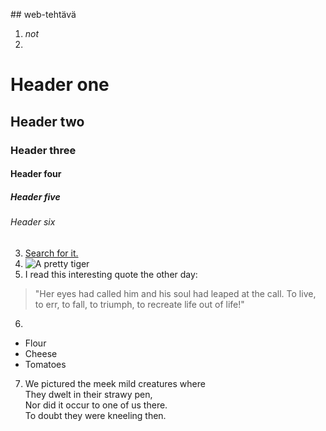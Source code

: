 ##<Daniela Haavisto> web-tehtävä 
1. _not_
2. 
# Header one
## Header two
### Header three
#### Header four
##### Header five
###### Header six
3. [Search for it.](www.google.com)
4. ![A pretty tiger](https://upload.wikimedia.org/wikipedia/commons/5/56/Tiger.50.jpg)
5. I read this interesting quote the other day:

>"Her eyes had called him and his soul had leaped at the call. To live, to err, to fall, to triumph, to recreate life out of life!"


6. 
* Flour
* Cheese
* Tomatoes


7. We pictured the meek mild creatures where  
They dwelt in their strawy pen,  
Nor did it occur to one of us there.  
To doubt they were kneeling then.
